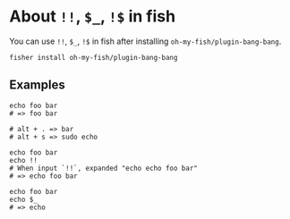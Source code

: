 # About `!!`, `$_`, `!$` in fish

You can use `!!`, `$_`, `!$` in fish after installing `oh-my-fish/plugin-bang-bang`.

```
fisher install oh-my-fish/plugin-bang-bang
```

## Examples

```
echo foo bar
# => foo bar
```

```
# alt + . => bar
# alt + s => sudo echo
```

```
echo foo bar
echo !!
# When input `!!`, expanded "echo echo foo bar" 
# => echo foo bar
```

```
echo foo bar
echo $_
# => echo
```
